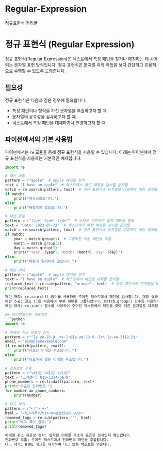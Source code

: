 # Regular-Expression
정규표현식 정리글

# 정규 표현식 (Regular Expression)

정규 표현식(Regular Expression)은 텍스트에서 특정 패턴을 찾거나 매칭하는 데 사용되는 문자열 표현 방식입니다. 정규 표현식은 문자열 처리 작업을 보다 간단하고 효율적으로 수행할 수 있도록 도와줍니다.

## 필요성

정규 표현식은 다음과 같은 경우에 필요합니다:

- 특정 패턴이나 형식을 가진 문자열을 추출하고자 할 때
- 문자열의 유효성을 검사하고자 할 때
- 텍스트에서 특정 패턴을 대체하거나 변경하고자 할 때

## 파이썬에서의 기본 사용법

파이썬에서는 `re` 모듈을 통해 정규 표현식을 사용할 수 있습니다. 아래는 파이썬에서 정규 표현식을 사용하는 기본적인 예제입니다.

```python
import re

# 패턴 매칭
pattern = r"apple"  # apple 패턴을 정의
text = "I have an apple"  # 텍스트에서 패턴 매칭을 검사할 문자열
match = re.search(pattern, text)  # 정규 표현식과 문자열을 비교하여 매칭 결과를 반환
if match:
    print("매칭되었습니다.")
else:
    print("매칭되지 않았습니다.")

# 패턴 추출
pattern = r"(\d+)-(\d+)-(\d+)"  # 숫자로 이루어진 날짜 패턴을 정의
text = "Date: 2023-05-22"  # 텍스트에서 패턴 매칭을 검사할 문자열
match = re.search(pattern, text)  # 정규 표현식과 문자열을 비교하여 매칭 결과를 반환
if match:
    year = match.group(1)  # 그룹화된 부분 패턴을 추출
    month = match.group(2)
    day = match.group(3)
    print(f"Year: {year}, Month: {month}, Day: {day}")
else:
    print("패턴이 일치하지 않습니다.")

# 패턴 대체
pattern = r"apple"  # apple 패턴을 정의
text = "I have an apple"  # 텍스트에서 패턴을 대체할 문자열
replaced_text = re.sub(pattern, "orange", text)  # 정규 표현식과 문자열을 비교하여 패턴을 대체
print(replaced_text)

패턴 매칭: re.search() 함수를 사용하여 주어진 텍스트에서 패턴을 검사합니다. 매칭 결과를 반환하고 매칭 여부를 확인합니다.
패턴 추출: 괄호 ()를 사용하여 부분 패턴을 그룹화합니다. match.group() 함수를 사용하여 추출된 패턴을 확인합니다.
패턴 대체: re.sub() 함수를 사용하여 주어진 텍스트에서 패턴을 찾아 다른 문자열로 대체합니다.

## 파이썬에서의 사용예제
```python
import re

# 이메일 주소 유효성 검사
pattern = r"^[a-zA-Z0-9._%+-]+@[a-zA-Z0-9.-]+\.[a-zA-Z]{2,}$"
email = "example@example.com"
if re.match(pattern, email):
    print("유효한 이메일 주소입니다.")
else:
    print("유효하지 않은 이메일 주소입니다.")

# 전화번호 추출
pattern = r"\d{3}-\d{4}-\d{4}"
text = "고객센터: 010-1234-5678"
phone_numbers = re.findall(pattern, text)
print("추출된 전화번호:")
for number in phone_numbers:
    print(number)

# 태그 제거
pattern = r"<[^>]+>"
html = "<h1>제목</h1><p>본문입니다.</p>"
removed_tags = re.sub(pattern, "", html)
print("태그 제거 결과:")
print(removed_tags)

이메일 주소 유효성 검사: 입력된 이메일 주소가 유효한 형식인지 확인합니다.
전화번호 추출: 주어진 텍스트에서 전화번호 패턴을 추출합니다.
태그 제거: HTML 태그를 제거하여 태그 없는 텍스트를 얻습니다.
